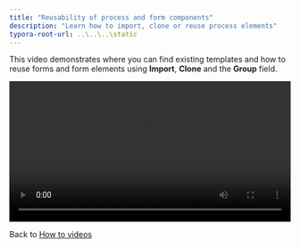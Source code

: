 ```yaml
---
title: "Reusability of process and form components"
description: "Learn how to import, clone or reuse process elements"
typora-root-url: ..\..\..\static
---
```


This video demonstrates where you can find existing templates and how to reuse forms and form elements using **Import**, **Clone** and the **Group** field.

<video width="100%" style="width:100%" controls>
    <source src="/videos/reusability.mp4">
    Your browser does not support the video tag.
    </source>
</video>



Back to [How to videos](../)
